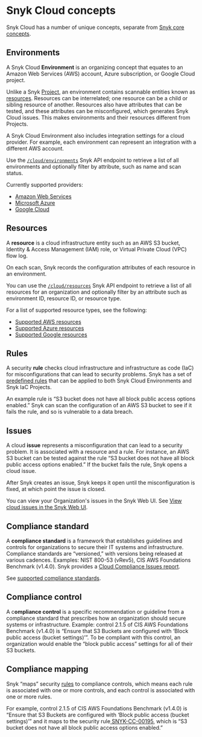 # Snyk Cloud concepts

Snyk Cloud has a number of unique concepts, separate from [Snyk core concepts](../../products/snyk-cloud/broken-reference/).

## Environments

A Snyk Cloud **Environment** is an organizing concept that equates to an Amazon Web Services (AWS) account, Azure subscription, or Google Cloud project.

Unlike a Snyk [Project](../../products/snyk-cloud/broken-reference/), an environment contains scannable entities known as [resources](snyk-cloud-concepts.md#resources). Resources can be interrelated; one resource can be a child or sibling resource of another. Resources also have attributes that can be tested, and these attributes can be misconfigured, which generates Snyk Cloud issues. This makes environments and their resources different from Projects.

A Snyk Cloud Environment also includes integration settings for a cloud provider. For example, each environment can represent an integration with a different AWS account.

Use the [`/cloud/environments`](https://apidocs.snyk.io/?version=2022-12-21%7Ebeta#get-/orgs/-org\_id-/cloud/environments) Snyk API endpoint to retrieve a list of all environments and optionally filter by attribute, such as name and scan status.

Currently supported providers:

* [Amazon Web Services](https://aws.amazon.com/)
* [Microsoft Azure](https://azure.microsoft.com/en-us/)
* [Google Cloud](https://cloud.google.com/)

## Resources

A **resource** is a cloud infrastructure entity such as an AWS S3 bucket, Identity & Access Management (IAM) role, or Virtual Private Cloud (VPC) flow log.

On each scan, Snyk records the configuration attributes of each resource in an environment.

You can use the [`/cloud/resources`](https://apidocs.snyk.io/?version=2022-12-21%7Ebeta#get-/orgs/-org\_id-/cloud/resources) Snyk API endpoint to retrieve a list of all resources for an organization and optionally filter by an attribute such as environment ID, resource ID, or resource type.

For a list of supported resource types, see the following:

* [Supported AWS resources](supported-resources-for-snyk-cloud/supported-aws-resources-for-snyk-cloud.md)
* [Supported Azure resources](supported-resources-for-snyk-cloud/supported-azure-resources-for-snyk-cloud.md)
* [Supported Google resources](supported-resources-for-snyk-cloud/supported-google-resources-for-snyk-cloud.md)

## Rules

A security **rule** checks cloud infrastructure and infrastructure as code (IaC) for misconfigurations that can lead to security problems. Snyk has a set of [predefined rules](https://snyk.io/security-rules/cloud) that can be applied to both Snyk Cloud Environments and Snyk IaC Projects.

An example rule is “S3 bucket does not have all block public access options enabled.” Snyk can scan the configuration of an AWS S3 bucket to see if it fails the rule, and so is vulnerable to a data breach.

## Issues

A cloud **issue** represents a misconfiguration that can lead to a security problem. It is associated with a resource and a rule. For instance, an AWS S3 bucket can be tested against the rule “S3 bucket does not have all block public access options enabled.” If the bucket fails the rule, Snyk opens a cloud issue.

After Snyk creates an issue, Snyk keeps it open until the misconfiguration is fixed, at which point the issue is closed.

You can view your Organization's issues in the Snyk Web UI. See [View cloud issues in the Snyk Web UI](snyk-cloud-issues/view-cloud-issues-in-the-snyk-web-ui.md).

## Compliance standard <a href="#docs-internal-guid-e2e38027-7fff-9271-f2c0-e23677542f6e" id="docs-internal-guid-e2e38027-7fff-9271-f2c0-e23677542f6e"></a>

A **compliance standard** is a framework that establishes guidelines and controls for organizations to secure their IT systems and infrastructure. Compliance standards are “versioned,” with versions being released at various cadences. Examples: NIST 800-53 (vRev5), CIS AWS Foundations Benchmark (v1.4.0). Snyk provides a [Cloud Compliance Issues report](../../manage-issues/snyk-reports/reporting-beta-2022/available-snyk-reports.md#cloud-compliance-issues-report).

See [supported compliance standards](cloud-compliance.md#supported-compliance-standards).

## Compliance control <a href="#docs-internal-guid-11e1473c-7fff-ea66-c8f4-16a826a82e6b" id="docs-internal-guid-11e1473c-7fff-ea66-c8f4-16a826a82e6b"></a>

A c**ompliance control** is a specific recommendation or guideline from a compliance standard that prescribes how an organization should secure systems or infrastructure. Example: control 2.1.5 of CIS AWS Foundations Benchmark (v1.4.0) is “Ensure that S3 Buckets are configured with ‘Block public access (bucket settings)’”. To be compliant with this control, an organization would enable the “block public access” settings for all of their S3 buckets.

## Compliance mapping

Snyk “maps” security [rules](snyk-cloud-concepts.md#rules) to compliance controls, which means each rule is associated with one or more controls, and each control is associated with one or more rules.

For example, control 2.1.5 of CIS AWS Foundations Benchmark (v1.4.0) is “Ensure that S3 Buckets are configured with ‘Block public access (bucket settings)’” and it maps to the security rule[ SNYK-CC-00195](https://snyk.io/security-rules/cloud/SNYK-CC-00195/s3-bucket-does-not-have-all-block-public-access-options-enabled/), which is “S3 bucket does not have all block public access options enabled.”
